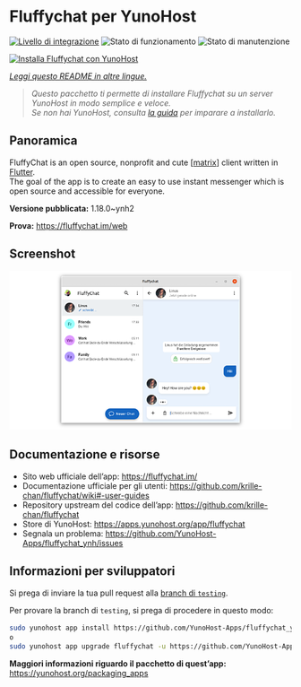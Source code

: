 <!--
N.B.: Questo README è stato automaticamente generato da <https://github.com/YunoHost/apps/tree/master/tools/readme_generator>
NON DEVE essere modificato manualmente.
-->

# Fluffychat per YunoHost

[![Livello di integrazione](https://dash.yunohost.org/integration/fluffychat.svg)](https://dash.yunohost.org/appci/app/fluffychat) ![Stato di funzionamento](https://ci-apps.yunohost.org/ci/badges/fluffychat.status.svg) ![Stato di manutenzione](https://ci-apps.yunohost.org/ci/badges/fluffychat.maintain.svg)

[![Installa Fluffychat con YunoHost](https://install-app.yunohost.org/install-with-yunohost.svg)](https://install-app.yunohost.org/?app=fluffychat)

*[Leggi questo README in altre lingue.](./ALL_README.md)*

> *Questo pacchetto ti permette di installare Fluffychat su un server YunoHost in modo semplice e veloce.*  
> *Se non hai YunoHost, consulta [la guida](https://yunohost.org/install) per imparare a installarlo.*

## Panoramica

FluffyChat is an open source, nonprofit and cute [[matrix](https://matrix.org)] client written in [Flutter](https://flutter.dev).  
The goal of the app is to create an easy to use instant messenger which is open source and accessible for everyone.


**Versione pubblicata:** 1.18.0~ynh2

**Prova:** <https://fluffychat.im/web>

## Screenshot

![Screenshot di Fluffychat](./doc/screenshots/screenshot.png)

## Documentazione e risorse

- Sito web ufficiale dell’app: <https://fluffychat.im/>
- Documentazione ufficiale per gli utenti: <https://github.com/krille-chan/fluffychat/wiki#-user-guides>
- Repository upstream del codice dell’app: <https://github.com/krille-chan/fluffychat>
- Store di YunoHost: <https://apps.yunohost.org/app/fluffychat>
- Segnala un problema: <https://github.com/YunoHost-Apps/fluffychat_ynh/issues>

## Informazioni per sviluppatori

Si prega di inviare la tua pull request alla [branch di `testing`](https://github.com/YunoHost-Apps/fluffychat_ynh/tree/testing).

Per provare la branch di `testing`, si prega di procedere in questo modo:

```bash
sudo yunohost app install https://github.com/YunoHost-Apps/fluffychat_ynh/tree/testing --debug
o
sudo yunohost app upgrade fluffychat -u https://github.com/YunoHost-Apps/fluffychat_ynh/tree/testing --debug
```

**Maggiori informazioni riguardo il pacchetto di quest’app:** <https://yunohost.org/packaging_apps>
